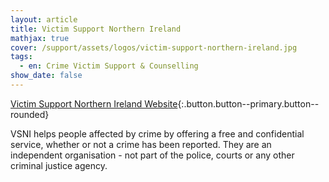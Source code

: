 ```yaml
---
layout: article
title: Victim Support Northern Ireland
mathjax: true
cover: /support/assets/logos/victim-support-northern-ireland.jpg
tags:
  - en: Crime Victim Support & Counselling
show_date: false
---
```


[Victim Support Northern Ireland Website](www.victimsupportni.co.uk){:.button.button--primary.button--rounded}

VSNI helps people affected by crime by offering a free and confidential service, whether or not a crime has been reported. They are an independent organisation - not part of the police, courts or any other criminal justice agency.
